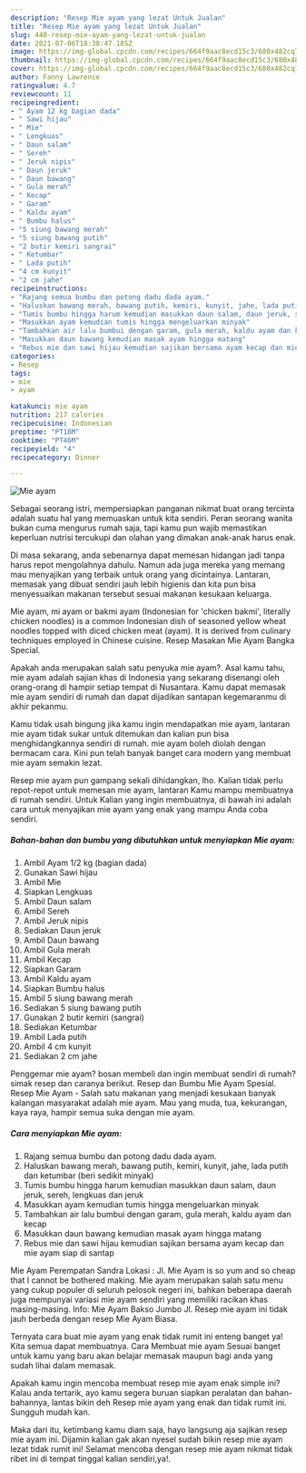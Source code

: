 ```yaml
---
description: "Resep Mie ayam yang lezat Untuk Jualan"
title: "Resep Mie ayam yang lezat Untuk Jualan"
slug: 440-resep-mie-ayam-yang-lezat-untuk-jualan
date: 2021-07-06T18:38:47.185Z
image: https://img-global.cpcdn.com/recipes/664f9aac8ecd15c3/680x482cq70/mie-ayam-foto-resep-utama.jpg
thumbnail: https://img-global.cpcdn.com/recipes/664f9aac8ecd15c3/680x482cq70/mie-ayam-foto-resep-utama.jpg
cover: https://img-global.cpcdn.com/recipes/664f9aac8ecd15c3/680x482cq70/mie-ayam-foto-resep-utama.jpg
author: Fanny Lawrence
ratingvalue: 4.7
reviewcount: 11
recipeingredient:
- " Ayam 12 kg bagian dada"
- " Sawi hijau"
- " Mie"
- " Lengkuas"
- " Daun salam"
- " Sereh"
- " Jeruk nipis"
- " Daun jeruk"
- " Daun bawang"
- " Gula merah"
- " Kecap"
- " Garam"
- " Kaldu ayam"
- " Bumbu halus"
- "5 siung bawang merah"
- "5 siung bawang putih"
- "2 butir kemiri sangrai"
- " Ketumbar"
- " Lada putih"
- "4 cm kunyit"
- "2 cm jahe"
recipeinstructions:
- "Rajang semua bumbu dan potong dadu dada ayam."
- "Haluskan bawang merah, bawang putih, kemiri, kunyit, jahe, lada putih dan ketumbar (beri sedikit minyak)"
- "Tumis bumbu hingga harum kemudian masukkan daun salam, daun jeruk, sereh, lengkuas dan jeruk"
- "Masukkan ayam kemudian tumis hingga mengeluarkan minyak"
- "Tambahkan air lalu bumbui dengan garam, gula merah, kaldu ayam dan kecap"
- "Masukkan daun bawang kemudian masak ayam hingga matang"
- "Rebus mie dan sawi hijau kemudian sajikan bersama ayam kecap dan mie ayam siap di santap"
categories:
- Resep
tags:
- mie
- ayam

katakunci: mie ayam 
nutrition: 217 calories
recipecuisine: Indonesian
preptime: "PT18M"
cooktime: "PT46M"
recipeyield: "4"
recipecategory: Dinner

---
```



![Mie ayam](https://img-global.cpcdn.com/recipes/664f9aac8ecd15c3/680x482cq70/mie-ayam-foto-resep-utama.jpg)

Sebagai seorang istri, mempersiapkan panganan nikmat buat orang tercinta adalah suatu hal yang memuaskan untuk kita sendiri. Peran seorang  wanita bukan cuma mengurus rumah saja, tapi kamu pun wajib memastikan keperluan nutrisi tercukupi dan olahan yang dimakan anak-anak harus enak.

Di masa  sekarang, anda sebenarnya dapat memesan hidangan jadi tanpa harus repot mengolahnya dahulu. Namun ada juga mereka yang memang mau menyajikan yang terbaik untuk orang yang dicintainya. Lantaran, memasak yang dibuat sendiri jauh lebih higienis dan kita pun bisa menyesuaikan makanan tersebut sesuai makanan kesukaan keluarga. 

Mie ayam, mi ayam or bakmi ayam (Indonesian for &#39;chicken bakmi&#39;, literally chicken noodles) is a common Indonesian dish of seasoned yellow wheat noodles topped with diced chicken meat (ayam). It is derived from culinary techniques employed in Chinese cuisine. Resep Masakan Mie Ayam Bangka Special.

Apakah anda merupakan salah satu penyuka mie ayam?. Asal kamu tahu, mie ayam adalah sajian khas di Indonesia yang sekarang disenangi oleh orang-orang di hampir setiap tempat di Nusantara. Kamu dapat memasak mie ayam sendiri di rumah dan dapat dijadikan santapan kegemaranmu di akhir pekanmu.

Kamu tidak usah bingung jika kamu ingin mendapatkan mie ayam, lantaran mie ayam tidak sukar untuk ditemukan dan kalian pun bisa menghidangkannya sendiri di rumah. mie ayam boleh diolah dengan bermacam cara. Kini pun telah banyak banget cara modern yang membuat mie ayam semakin lezat.

Resep mie ayam pun gampang sekali dihidangkan, lho. Kalian tidak perlu repot-repot untuk memesan mie ayam, lantaran Kamu mampu membuatnya di rumah sendiri. Untuk Kalian yang ingin membuatnya, di bawah ini adalah cara untuk menyajikan mie ayam yang enak yang mampu Anda coba sendiri.

<!--inarticleads1-->

##### Bahan-bahan dan bumbu yang dibutuhkan untuk menyiapkan Mie ayam:

1. Ambil  Ayam 1/2 kg (bagian dada)
1. Gunakan  Sawi hijau
1. Ambil  Mie
1. Siapkan  Lengkuas
1. Ambil  Daun salam
1. Ambil  Sereh
1. Ambil  Jeruk nipis
1. Sediakan  Daun jeruk
1. Ambil  Daun bawang
1. Ambil  Gula merah
1. Ambil  Kecap
1. Siapkan  Garam
1. Ambil  Kaldu ayam
1. Siapkan  Bumbu halus
1. Ambil 5 siung bawang merah
1. Sediakan 5 siung bawang putih
1. Gunakan 2 butir kemiri (sangrai)
1. Sediakan  Ketumbar
1. Ambil  Lada putih
1. Ambil 4 cm kunyit
1. Sediakan 2 cm jahe


Penggemar mie ayam? bosan membeli dan ingin membuat sendiri di rumah? simak resep dan caranya berikut. Resep dan Bumbu Mie Ayam Spesial. Resep Mie Ayam - Salah satu makanan yang menjadi kesukaan banyak kalangan masyarakat adalah mie ayam. Mau yang muda, tua, kekurangan, kaya raya, hampir semua suka dengan mie ayam. 

<!--inarticleads2-->

##### Cara menyiapkan Mie ayam:

1. Rajang semua bumbu dan potong dadu dada ayam.
1. Haluskan bawang merah, bawang putih, kemiri, kunyit, jahe, lada putih dan ketumbar (beri sedikit minyak)
1. Tumis bumbu hingga harum kemudian masukkan daun salam, daun jeruk, sereh, lengkuas dan jeruk
1. Masukkan ayam kemudian tumis hingga mengeluarkan minyak
1. Tambahkan air lalu bumbui dengan garam, gula merah, kaldu ayam dan kecap
1. Masukkan daun bawang kemudian masak ayam hingga matang
1. Rebus mie dan sawi hijau kemudian sajikan bersama ayam kecap dan mie ayam siap di santap


Mie Ayam Perempatan Sandra Lokasi : Jl. Mie Ayam is so yum and so cheap that I cannot be bothered making. Mie ayam merupakan salah satu menu yang cukup populer di seluruh pelosok negeri ini, bahkan beberapa daerah juga mempunyai variasi mie ayam sendiri yang memiliki racikan khas masing-masing. Info: Mie Ayam Bakso Jumbo Jl. Resep mie ayam ini tidak jauh berbeda dengan resep Mie Ayam Biasa. 

Ternyata cara buat mie ayam yang enak tidak rumit ini enteng banget ya! Kita semua dapat membuatnya. Cara Membuat mie ayam Sesuai banget untuk kamu yang baru akan belajar memasak maupun bagi anda yang sudah lihai dalam memasak.

Apakah kamu ingin mencoba membuat resep mie ayam enak simple ini? Kalau anda tertarik, ayo kamu segera buruan siapkan peralatan dan bahan-bahannya, lantas bikin deh Resep mie ayam yang enak dan tidak rumit ini. Sungguh mudah kan. 

Maka dari itu, ketimbang kamu diam saja, hayo langsung aja sajikan resep mie ayam ini. Dijamin kalian gak akan nyesel sudah bikin resep mie ayam lezat tidak rumit ini! Selamat mencoba dengan resep mie ayam nikmat tidak ribet ini di tempat tinggal kalian sendiri,ya!.

